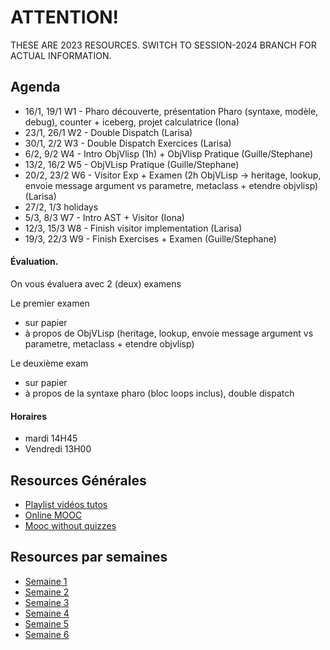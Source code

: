 # ATTENTION! 
THESE ARE 2023 RESOURCES. SWITCH TO SESSION-2024 BRANCH FOR ACTUAL INFORMATION.

## Agenda

- 16/1, 19/1 W1 - Pharo découverte, présentation Pharo (syntaxe, modèle, debug), counter + iceberg, projet calculatrice (Iona)
- 23/1, 26/1 W2 - Double Dispatch (Larisa)
- 30/1, 2/2 W3 - Double Dispatch Exercices (Larisa)
- 6/2, 9/2 W4 - Intro ObjVlisp (1h) + ObjVlisp Pratique (Guille/Stephane)
- 13/2, 16/2 W5 - ObjVLisp Pratique (Guille/Stephane)
- 20/2, 23/2 W6 - Visitor Exp + Examen (2h ObjVLisp -> heritage, lookup, envoie message argument vs parametre, metaclass + etendre objvlisp) (Larisa)
- 27/2, 1/3 holidays
- 5/3, 8/3 W7 - Intro AST + Visitor (Iona) 
- 12/3, 15/3 W8 - Finish visitor implementation (Larisa)
- 19/3, 22/3 W9 - Finish Exercises + Examen (Guille/Stephane)

#### Évaluation.
On vous évaluera avec 2 (deux) examens 

Le premier examen
- sur papier
- à propos de ObjVLisp (heritage, lookup, envoie message argument vs parametre, metaclass + etendre objvlisp)

Le deuxième exam
- sur papier
- à propos de la syntaxe pharo (bloc loops inclus), double dispatch

#### Horaires 

- mardi  14H45
- Vendredi 13H00

## Resources Générales
* [Playlist vidéos tutos](https://www.youtube.com/playlist?list=PL2okA_2qDJ-k83Kxu_d8EPzMXtvCrReRn)
* [Online MOOC](https://www.fun-mooc.fr/courses/course-v1%3Ainria%2B41024%2Bsession01/about)
* [Mooc without quizzes](http://mooc.pharo.org)

## Resources par semaines
* [Semaine 1](Support/Week1/README.md)
* [Semaine 2](Support/Week2/README.md)
* [Semaine 3](Support/Week3/)
* [Semaine 4](Support/Week4/)
* [Semaine 5](Support/Week5/)
* [Semaine 6](Support/Week6/)

